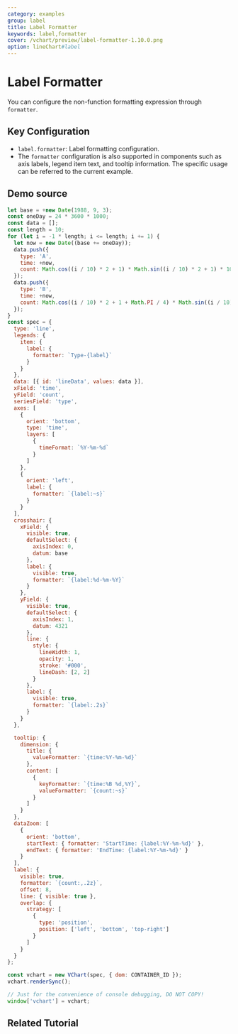 ```yaml
---
category: examples
group: label
title: Label Formatter
keywords: label,formatter
cover: /vchart/preview/label-formatter-1.10.0.png
option: lineChart#label
---
```


# Label Formatter

You can configure the non-function formatting expression through `formatter`.

## Key Configuration

- `label.formatter`: Label formatting configuration.
- The `formatter` configuration is also supported in components such as axis labels, legend item text, and tooltip information. The specific usage can be referred to the current example.

## Demo source

```javascript livedemo
let base = +new Date(1988, 9, 3);
const oneDay = 24 * 3600 * 1000;
const data = [];
const length = 10;
for (let i = -1 * length; i <= length; i += 1) {
  let now = new Date((base += oneDay));
  data.push({
    type: 'A',
    time: +now,
    count: Math.cos((i / 10) * 2 + 1) * Math.sin((i / 10) * 2 + 1) * 10000
  });
  data.push({
    type: 'B',
    time: +now,
    count: Math.cos((i / 10) * 2 + 1 + Math.PI / 4) * Math.sin((i / 10) * 2 + 1 + Math.PI / 4) * 10000
  });
}
const spec = {
  type: 'line',
  legends: {
    item: {
      label: {
        formatter: `Type-{label}`
      }
    }
  },
  data: [{ id: 'lineData', values: data }],
  xField: 'time',
  yField: 'count',
  seriesField: 'type',
  axes: [
    {
      orient: 'bottom',
      type: 'time',
      layers: [
        {
          timeFormat: `%Y-%m-%d`
        }
      ]
    },
    {
      orient: 'left',
      label: {
        formatter: `{label:~s}`
      }
    }
  ],
  crosshair: {
    xField: {
      visible: true,
      defaultSelect: {
        axisIndex: 0,
        datum: base
      },
      label: {
        visible: true,
        formatter: `{label:%d-%m-%Y}`
      }
    },
    yField: {
      visible: true,
      defaultSelect: {
        axisIndex: 1,
        datum: 4321
      },
      line: {
        style: {
          lineWidth: 1,
          opacity: 1,
          stroke: '#000',
          lineDash: [2, 2]
        }
      },
      label: {
        visible: true,
        formatter: `{label:.2s}`
      }
    }
  },

  tooltip: {
    dimension: {
      title: {
        valueFormatter: `{time:%Y-%m-%d}`
      },
      content: [
        {
          keyFormatter: `{time:%B %d,%Y}`,
          valueFormatter: `{count:~s}`
        }
      ]
    }
  },
  dataZoom: [
    {
      orient: 'bottom',
      startText: { formatter: 'StartTime: {label:%Y-%m-%d}' },
      endText: { formatter: 'EndTime: {label:%Y-%m-%d}' }
    }
  ],
  label: {
    visible: true,
    formatter: `{count:,.2z}`,
    offset: 8,
    line: { visible: true },
    overlap: {
      strategy: [
        {
          type: 'position',
          position: ['left', 'bottom', 'top-right']
        }
      ]
    }
  }
};

const vchart = new VChart(spec, { dom: CONTAINER_ID });
vchart.renderSync();

// Just for the convenience of console debugging, DO NOT COPY!
window['vchart'] = vchart;
```

## Related Tutorial
